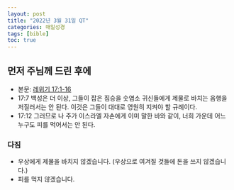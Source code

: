 ```yaml
---
layout: post
title: "2022년 3월 31일 QT"
categories: 매일성경
tags: [bible]
toc: true
---
```


## 먼저 주님께 드린 후에
- 본문: [레위기 17:1-16](https://www.bskorea.or.kr/bible/korbibReadpage.php?version=SAENEW&book=lev&chap=17&sec=1&cVersion=&fontSize=15px&fontWeight=normal)
- 17:7 백성은 더 이상, 그들이 잡은 짐승을 숫염소 귀신들에게 제물로 바치는 음행을 저질러서는 안 된다. 이것은 그들이 대대로 영원히 지켜야 할 규례이다.
- 17:12 그러므로 나 주가 이스라엘 자손에게 이미 말한 바와 같이, 너희 가운데 어느 누구도 피를 먹어서는 안 된다.

### 다짐
- 우상에게 제물을 바치지 않겠습니다. (우상으로 여겨질 것들에 돈을 쓰지 않겠습니다.)
- 피를 먹지 않겠습니다.
